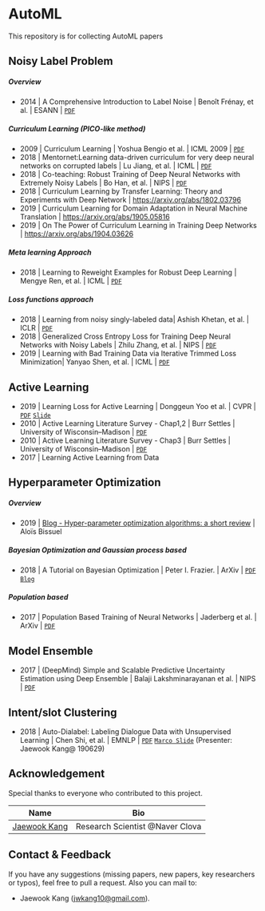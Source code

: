 # AutoML
This repository is for collecting AutoML papers


## Noisy Label Problem

##### Overview
- 2014 | A Comprehensive Introduction to Label Noise | Benoît Frénay, et al. | ESANN | [`PDF`](https://pdfs.semanticscholar.org/c44f/388832d6f309b1bb9ccdeddee491f195e6cd.pdf)

##### Curriculum Learning (PICO-like method)
- 2009 | Curriculum Learning  | Yoshua Bengio et al. | ICML 2009 | [`PDF`](https://ronan.collobert.com/pub/matos/2009_curriculum_icml.pdf)
- 2018 | Mentornet:Learning data-driven curriculum for very deep neural networks on corrupted labels | Lu Jiang, et al. | ICML | [`PDF`](https://arxiv.org/pdf/1712.05055.pdf)
- 2018 | Co-teaching: Robust Training of Deep Neural Networks with Extremely Noisy Labels | Bo Han, et al. | NIPS | [`PDF`](https://arxiv.org/pdf/1804.06872.pdf)
- 2018 | Curriculum Learning by Transfer Learning: Theory and Experiments with Deep Network | https://arxiv.org/abs/1802.03796 
- 2019 | Curriculum Learning for Domain Adaptation in Neural Machine Translation | https://arxiv.org/abs/1905.05816
- 2019 | On The Power of Curriculum Learning in Training Deep Networks | https://arxiv.org/abs/1904.03626


##### Meta learning Approach
- 2018 | Learning to Reweight Examples for Robust Deep Learning | Mengye Ren, et al. | ICML | [`PDF`](https://arxiv.org/pdf/1803.09050.pdf)

##### Loss functions approach
- 2018 | Learning from noisy singly-labeled data| Ashish Khetan, et al. | ICLR | [`PDF`](https://arxiv.org/abs/1712.04577.pdf)
- 2018 | Generalized Cross Entropy Loss for Training Deep Neural Networks with Noisy Labels | Zhilu Zhang, et al. | NIPS | [`PDF`](https://arxiv.org/pdf/1805.07836.pdf)
- 2019 | Learning with Bad Training Data via Iterative Trimmed Loss Minimization| Yanyao Shen, et al. | ICML | [`PDF`](https://arxiv.org/abs/1810.11874.pdf)


## Active Learning
- 2019 | Learning Loss for Active Learning | Donggeun Yoo et al. | CVPR  | [`PDF`](https://arxiv.org/abs/1905.03677) [`Slide`](https://drive.google.com/file/d/1r1I6OrVYI_xofbLcnfUn7hhrx6Ta2oE5/view)
- 2010 | Active Learning Literature Survey - Chap1,2 | Burr Settles | University of Wisconsin–Madison | [`PDF`](http://burrsettles.com/pub/settles.activelearning.pdf)
- 2010 | Active Learning Literature Survey - Chap3 | Burr Settles | University of Wisconsin–Madison | [`PDF`](http://burrsettles.com/pub/settles.activelearning.pdf)
- 2017 | Learning Active Learning from Data

## Hyperparameter Optimization

##### Overview
- 2019 |  [Blog - Hyper-parameter optimization algorithms: a short review](https://medium.com/criteo-labs/hyper-parameter-optimization-algorithms-2fe447525903#de39) | Aloïs Bissuel


##### Bayesian Optimization and Gaussian process based
- 2018 | A Tutorial on Bayesian Optimization | Peter I. Frazier. | ArXiv | [`PDF`](https://arxiv.org/pdf/1807.02811.pdf) [`Blog`](http://krasserm.github.io/2018/03/21/bayesian-optimization/)


##### Population based
- 2017 | Population Based Training of Neural Networks | Jaderberg et al. | ArXiv | [`PDF`](https://arxiv.org/abs/1711.09846) 


## Model Ensemble
- 2017 | (DeepMind) Simple and Scalable Predictive Uncertainty Estimation using Deep Ensemble | Balaji Lakshminarayanan et al. | NIPS |  [`PDF`](http://papers.nips.cc/paper/7219-simple-and-scalable-predictive-uncertainty-estimation-using-deep-ensembles.pdf) 




## Intent/slot Clustering
- 2018 | Auto-Dialabel: Labeling Dialogue Data with Unsupervised Learning | Chen Shi, et al. | EMNLP | [`PDF`](https://www.aclweb.org/anthology/D18-1072) [`Marco Slide`](https://docs.google.com/presentation/d/1FZiURnMyv7F7aEuCtZLx-f-bezVaCAUTO2ftBqRdR8Y/edit#slide=id.p) (Presenter: Jaewook Kang@ 190629)



<!--## Backdoor Attack Problem-->
<!--##### Problem Overview-->
<!--- 2019 | BadNets: Identifying Vulnerabilities in the Machine Learning Model Supply Chain | Tianyu Gu, et al. | arXiv | [`PDF`](https://arxiv.org/pdf/1708.06733.pdf)-->


<!--### Methods-->
<!--- 2018 | Fine-Pruning: Defending Against Backdooring Attacks on Deep Neural Networks| Kang Liu, et al. | arXiv | [`PDF`](https://arxiv.org/abs/1805.12185)-->
<!--- 2018 | Detecting Backdoor Attacks on Deep Neural Networks by Activation Clustering | Bryant Chen, et al. | arXiv | [`PDF`](https://arxiv.org/pdf/1811.03728.pdf)-->

<!--## ML Fairness Problem-->

<!--##### Problem Overview-->
<!--- 2016 | Equality of Opportunity in Supervised Learning| Moritz Hardt, et al. | NIPS | [`PDF`](https://arxiv.org/pdf/1610.02413.pdf)-->

<!--##### Methods-->
<!--- 2019 | Identifying and Correcting Label Bias in Machine Learning| Heinrich Jiang, et al. | arXiv | [`PDF`](https://arxiv.org/pdf/1901.04966.pdf)-->


## Acknowledgement
Special thanks to everyone who contributed to this project.

| Name       | Bio        |
| :--------: | :--------: |
| [Jaewook Kang](https://github.com/jwkanggist) | Research Scientist @Naver Clova |


## Contact & Feedback
If you have any suggestions (missing papers, new papers, key researchers or typos), feel free to pull a request. Also you can mail to:
+ Jaewook Kang (jwkang10@gmail.com).


